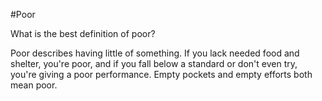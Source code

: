 #Poor

What is the best definition of poor?

Poor describes having little of something. If you lack needed food and shelter, you're poor, and if you fall below a standard or don't even try, you're giving a poor performance. Empty pockets and empty efforts both mean poor.